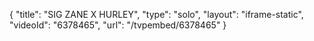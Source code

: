 {
    "title": "SIG ZANE X HURLEY",
    "type": "solo",
    "layout": "iframe-static",
    "videoId": "6378465",
    "url": "\/tvpembed\/6378465"
}